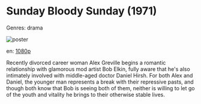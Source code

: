 # Sunday Bloody Sunday (1971)

Genres: drama

![poster](http://image.tmdb.org/t/p/w500/vOwIqsPD6qRFpGb4ICcTxWD7NAp.jpg)

en:
  [1080p](magnet:?xt=urn:btih:142E3DAD4C11DF94369BCC5335163B204C3DDC46&tr=udp://glotorrents.pw:6969/announce&tr=udp://tracker.opentrackr.org:1337/announce&tr=udp://torrent.gresille.org:80/announce&tr=udp://tracker.openbittorrent.com:80&tr=udp://tracker.coppersurfer.tk:6969&tr=udp://tracker.leechers-paradise.org:6969&tr=udp://p4p.arenabg.ch:1337&tr=udp://tracker.internetwarriors.net:1337)
  


Recently divorced career woman Alex Greville begins a romantic relationship with glamorous mod artist Bob Elkin, fully aware that he's also intimately involved with middle-aged doctor Daniel Hirsh. For both Alex and Daniel, the younger man represents a break with their repressive pasts, and though both know that Bob is seeing both of them, neither is willing to let go of the youth and vitality he brings to their otherwise stable lives.